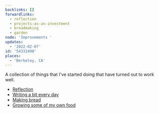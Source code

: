 ```yaml
---
backlinks: []
forwardlinks:
  - reflection
  - projects-as-an-investment
  - breadmaking
  - garden
node: 'Improvements '
updates:
  - '2022-02-07'
id: '54332498'
places:
  - 'Berkeley, CA'
---
```

A collection of things that I've started doing that have turned out to work well. 

- [Reflection](reflection.md)
- [Writing a bit every day](projects-as-an-investment.md)
- [Making bread](breadmaking.md)
- [Growing some of my own food](garden.md)
